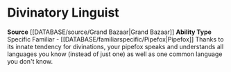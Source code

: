 ﻿---
ability_type: Specific Familiar - Pipefox
id: '77'
name: Divinatory Linguist
rarity: Common
source: '[[DATABASE/source/Grand Bazaar|Grand Bazaar]]'
type: Familiar Ability

---
# Divinatory Linguist

**Source** [[DATABASE/source/Grand Bazaar|Grand Bazaar]]
**Ability Type** Specific Familiar - [[DATABASE/familiarspecific/Pipefox|Pipefox]]
Thanks to its innate tendency for divinations, your pipefox speaks and understands all languages you know (instead of just one) as well as one common language you don't know.